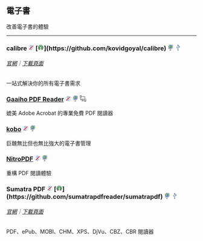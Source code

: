 ## 電子書

改善電子書的體驗

---

### calibre ![](../assets/free.png) [![](../assets/open-source-icon.png "GPL 3.0@GitHub/FossHub: https://github.com/kovidgoyal/calibre https://www.fosshub.com/Calibre.html")](https://github.com/kovidgoyal/calibre) ![](../assets/earth-globe.png) ![](../assets/usb.png)

###### [官網](http://calibre-ebook.com/)｜[下載頁面](http://calibre-ebook.com/download)

一站式解決你的所有電子書需求

### [Gaaiho PDF Reader](http://pdf.gaaiho.com/index.php) ![](../assets/free.png) ![](../assets/earth-globe.png) ![](../assets/multi_platform.png)

媲美 Adobe Acrobat 的專業免費 PDF 閱讀器

### [kobo](https://www.kobo.com/desktop) ![](../assets/free.png) ![](../assets/earth-globe.png)

巨醜無比但也無比強大的電子書管理

### [NitroPDF](https://www.gonitro.com/pdf-reader) ![](../assets/free.png) ![](../assets/earth-globe.png)

重構 PDF 閱讀體驗

### Sumatra PDF ![](../assets/free.png) [![](../assets/open-source-icon.png "GPL 3.0@GitHub: https://github.com/sumatrapdfreader/sumatrapdf")](https://github.com/sumatrapdfreader/sumatrapdf) ![](../assets/earth-globe.png) ![](../assets/usb.png)

###### [官網](http://www.sumatrapdfreader.org/free-pdf-reader.html)｜[下載頁面](http://www.sumatrapdfreader.org/download-free-pdf-viewer.html)

PDF、ePub、MOBI、CHM、XPS、DjVu、CBZ、CBR 閱讀器
